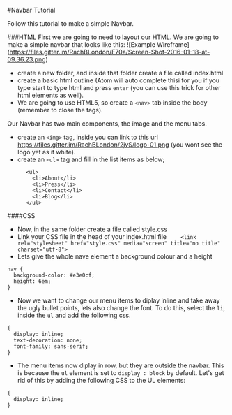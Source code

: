 #Navbar Tutorial

Follow this tutorial to make a simple Navbar.

###HTML
First we are going to need to layout our HTML. We are going to make a simple navbar that looks like this:
![Example Wireframe] (https://files.gitter.im/RachBLondon/F70a/Screen-Shot-2016-01-18-at-09.36.23.png)

- create a new folder, and inside that folder create a file called index.html
- create  a basic html outline (Atom will auto complete thisi for you if you type start to type html and press `enter` (you can use this trick for other html elements as well).
- We are going to use HTML5, so create a `<nav>` tab inside the body (remember to close the tags).

Our Navbar has two main components, the image and the menu tabs.
- create an `<img>` tag, inside you can link to this url https://files.gitter.im/RachBLondon/2jvS/logo-01.png  (you wont see the logo yet as it white).
- create an `<ul>` tag and fill in the list items as below;
```
      <ul>
        <li>About</li>
        <li>Press</li>
        <li>Contact</li>
        <li>Blog</li>
      </ul>
```


####CSS 
- Now, in the same folder create a file called style.css
- Link your CSS file in the head of your index.html file
  `    <link rel="stylesheet" href="style.css" media="screen" title="no title" charset="utf-8">`
- Lets give the whole nave element a background colour and a height
```
nav {
  background-color: #e3e0cf;
  height: 6em;
}
```
- Now we want to change our menu items to diplay inline and take away the ugly bullet points, lets also change the font. To do this, select the `li`, inside the `ul` and add the following css.
```
{
  display: inline;
  text-decoration: none;
  font-family: sans-serif;
}
```
- The menu items now diplay in row, but they are outside the navbar. This is because the `ul` element is set to `display : block` by default. Let's get rid of this by adding the following CSS to the UL elements:
```
{
  display: inline;
}
```
  

